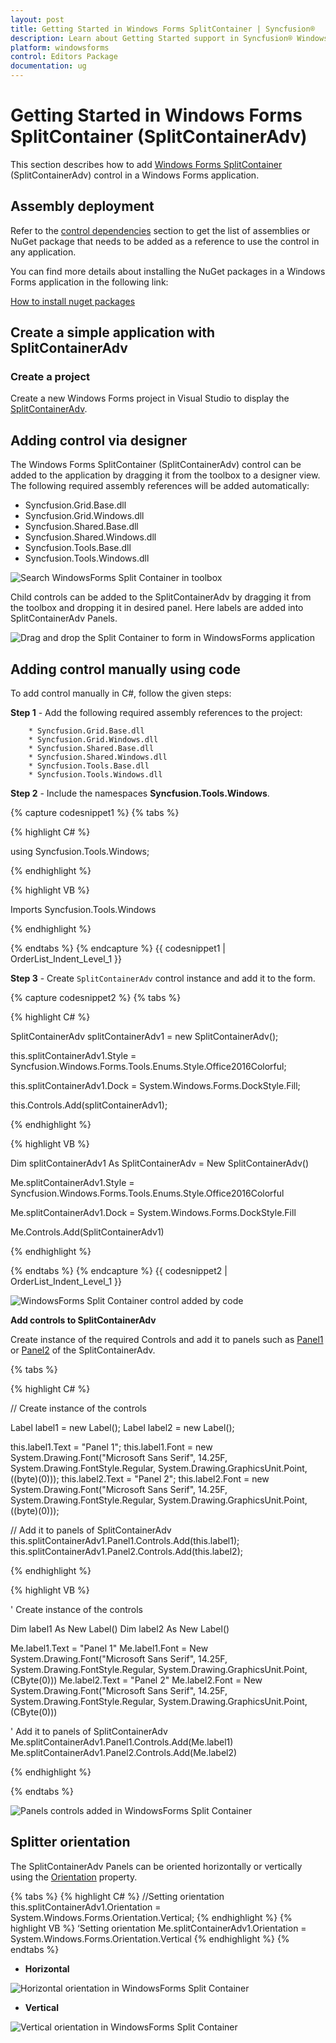 ```yaml
---
layout: post
title: Getting Started in Windows Forms SplitContainer | Syncfusion®
description: Learn about Getting Started support in Syncfusion® Windows Forms SplitContainer (SplitContainerAdv) control and more details.
platform: windowsforms
control: Editors Package
documentation: ug
---
```


# Getting Started in Windows Forms SplitContainer (SplitContainerAdv)

This section describes how to add [Windows Forms SplitContainer](https://www.syncfusion.com/winforms-ui-controls/splitcontainer) (SplitContainerAdv) control in a Windows Forms application.

## Assembly deployment

Refer to the [control dependencies](https://help.syncfusion.com/windowsforms/control-dependencies#splitcontaineradv) section to get the list of assemblies or NuGet package that needs to be added as a reference to use the control in any application.

You can find more details about installing the NuGet packages in a Windows Forms application in the following link: 

[How to install nuget packages](https://help.syncfusion.com/windowsforms/installation/install-nuget-packages)

## Create a simple application with SplitContainerAdv

### Create a project

Create a new Windows Forms project in Visual Studio to display the [SplitContainerAdv](https://help.syncfusion.com/cr/windowsforms/Syncfusion.Windows.Forms.Tools.SplitContainerAdv.html).

## Adding control via designer

The Windows Forms SplitContainer (SplitContainerAdv) control can be added to the application by dragging it from the toolbox to a designer view. The following required assembly references will be added automatically:

* Syncfusion.Grid.Base.dll
* Syncfusion.Grid.Windows.dll
* Syncfusion.Shared.Base.dll
* Syncfusion.Shared.Windows.dll
* Syncfusion.Tools.Base.dll
* Syncfusion.Tools.Windows.dll

![Search WindowsForms Split Container in toolbox ](gettingstarted-images/windowsforms-split-container-toolbar.png)

Child controls can be added to the SplitContainerAdv by dragging it from the toolbox and dropping it in desired panel. Here labels are added into SplitContainerAdv Panels.

![Drag and drop the Split Container to form in WindowsForms application](gettingstarted-images/windowsforms-split-container-drag-and-drop.png)

## Adding control manually using code

To add control manually in C#, follow the given steps:

**Step 1** - Add the following required assembly references to the project:

        * Syncfusion.Grid.Base.dll
        * Syncfusion.Grid.Windows.dll
        * Syncfusion.Shared.Base.dll
        * Syncfusion.Shared.Windows.dll
        * Syncfusion.Tools.Base.dll
        * Syncfusion.Tools.Windows.dll

**Step 2** - Include the namespaces **Syncfusion.Tools.Windows**.

{% capture codesnippet1 %}​
{% tabs %}

{% highlight C# %}

using Syncfusion.Tools.Windows;

{% endhighlight  %}

{% highlight VB %}

Imports Syncfusion.Tools.Windows

{% endhighlight  %}

{% endtabs %}
{% endcapture %}
{{ codesnippet1 | OrderList_Indent_Level_1 }} 

**Step 3** - Create `SplitContainerAdv` control instance and add it to the form.

{% capture codesnippet2 %}​
{% tabs %}

{% highlight C# %}

SplitContainerAdv splitContainerAdv1 = new SplitContainerAdv();

this.splitContainerAdv1.Style = Syncfusion.Windows.Forms.Tools.Enums.Style.Office2016Colorful;

this.splitContainerAdv1.Dock = System.Windows.Forms.DockStyle.Fill;

this.Controls.Add(splitContainerAdv1);

{% endhighlight %}

{% highlight VB %}

Dim splitContainerAdv1 As SplitContainerAdv = New SplitContainerAdv()

Me.splitContainerAdv1.Style = Syncfusion.Windows.Forms.Tools.Enums.Style.Office2016Colorful

Me.splitContainerAdv1.Dock = System.Windows.Forms.DockStyle.Fill

Me.Controls.Add(SplitContainerAdv1)

{% endhighlight %}

{% endtabs %}
{% endcapture %}
{{ codesnippet2 | OrderList_Indent_Level_1 }}

![WindowsForms Split Container control added by code](gettingstarted-images/windowsforms-split-container-added-by-code.png)

**Add controls to SplitContainerAdv**

Create instance of the required Controls and add it to panels such as [Panel1](https://help.syncfusion.com/cr/windowsforms/Syncfusion.Windows.Forms.Tools.SplitContainerAdv.html#Syncfusion_Windows_Forms_Tools_SplitContainerAdv_Panel1) or [Panel2](https://help.syncfusion.com/cr/windowsforms/Syncfusion.Windows.Forms.Tools.SplitContainerAdv.html#Syncfusion_Windows_Forms_Tools_SplitContainerAdv_Panel2) of the SplitContainerAdv.

{% tabs %}

{% highlight C# %}

// Create instance of the controls

Label label1 = new Label();
Label label2 = new Label();

this.label1.Text = "Panel 1";
this.label1.Font = new System.Drawing.Font("Microsoft Sans Serif", 14.25F, System.Drawing.FontStyle.Regular, System.Drawing.GraphicsUnit.Point, ((byte)(0)));
this.label2.Text = "Panel 2";
this.label2.Font = new System.Drawing.Font("Microsoft Sans Serif", 14.25F, System.Drawing.FontStyle.Regular, System.Drawing.GraphicsUnit.Point, ((byte)(0)));

// Add it to panels of SplitContainerAdv
this.splitContainerAdv1.Panel1.Controls.Add(this.label1);
this.splitContainerAdv1.Panel2.Controls.Add(this.label2);


{% endhighlight %}

{% highlight VB %}

' Create instance of the controls

Dim label1 As New Label()
Dim label2 As New Label()

Me.label1.Text = "Panel 1"
Me.label1.Font = New System.Drawing.Font("Microsoft Sans Serif", 14.25F, System.Drawing.FontStyle.Regular, System.Drawing.GraphicsUnit.Point, (CByte(0)))
Me.label2.Text = "Panel 2"
Me.label2.Font = New System.Drawing.Font("Microsoft Sans Serif", 14.25F, System.Drawing.FontStyle.Regular, System.Drawing.GraphicsUnit.Point, (CByte(0)))

' Add it to panels of SplitContainerAdv
Me.splitContainerAdv1.Panel1.Controls.Add(Me.label1)
Me.splitContainerAdv1.Panel2.Controls.Add(Me.label2)

{% endhighlight %}

{% endtabs %}

![Panels controls added in WindowsForms Split Container](gettingstarted-images/windowsforms-split-container-panel.png)

## Splitter orientation

The SplitContainerAdv Panels can be oriented horizontally or vertically using the [Orientation](https://help.syncfusion.com/cr/windowsforms/Syncfusion.Windows.Forms.Tools.SplitContainerAdv.html#Syncfusion_Windows_Forms_Tools_SplitContainerAdv_Orientation) property.

{% tabs %}
{% highlight C# %}
//Setting orientation
this.splitContainerAdv1.Orientation = System.Windows.Forms.Orientation.Vertical;
{% endhighlight  %}
{% highlight VB %}
‘Setting orientation
Me.splitContainerAdv1.Orientation = System.Windows.Forms.Orientation.Vertical
{% endhighlight  %}
{% endtabs %} 

* **Horizontal**

![Horizontal orientation in WindowsForms Split Container](gettingstarted-images/windowsforms-split-container-horizontal-orientation.png)

* **Vertical**

![Vertical orientation in WindowsForms Split Container](gettingstarted-images/windowsforms-split-container-vertical-orientation.png)
